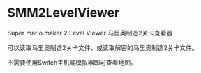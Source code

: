 # SMM2LevelViewer
Super mario maker 2 Level Viewer 马里奥制造2关卡查看器

可以读取马里奥制造2关卡文件，或读取解密的马里奥制造2关卡文件。

不需要使用Switch主机或模拟器即可查看地图。
